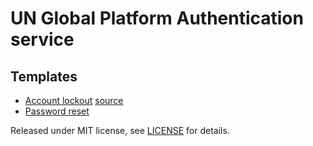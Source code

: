 # UN Global Platform Authentication service

## Templates
- [Account lockout](https://unglobalplatform.github.io/okta-templates/email-account-lockout.html) [source](email-account-lockout.html)
- [Password reset](email-account-password-reset.html)

Released under MIT license, see [LICENSE](LICENSE.md) for details.
